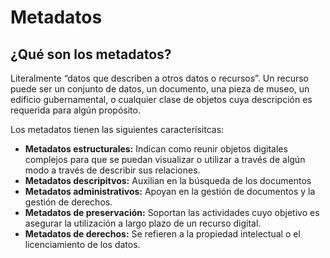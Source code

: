 # Metadatos


## ¿Qué son los metadatos?

Literalmente “datos que describen a otros datos o recursos”. Un recurso puede ser un conjunto de datos, un documento, una pieza de museo, un edificio gubernamental, o cualquier clase de objetos cuya descripción es requerida para algún propósito.

Los metadatos tienen las siguientes caracterísitcas:

- **Metadatos estructurales:** Indican como reunir objetos digitales complejos para que se puedan visualizar o utilizar a través de algún modo a través de describir sus relaciones.
- **Metadatos descripitvos:** Auxilian en la búsqueda de los documentos
- **Metadatos administrativos:** Apoyan en la gestión de documentos y la gestión de derechos.
- **Metadatos de preservación:** Soportan las actividades cuyo objetivo es asegurar la utilización a largo plazo de un recurso digital.
- **Metadatos de derechos:** Se refieren a la propiedad intelectual o el licenciamiento de los datos.
